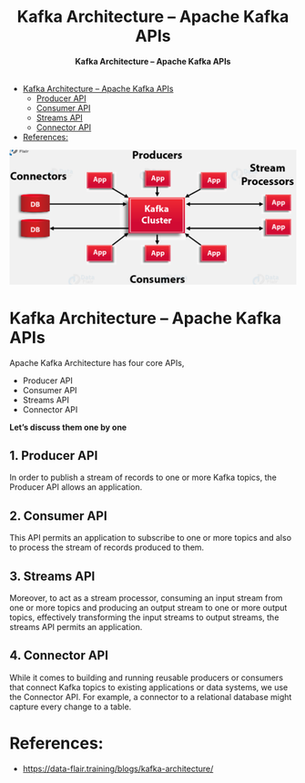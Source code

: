 
<div align="center">
    <h1>Kafka Architecture – Apache Kafka APIs</h1>
    <strong>Kafka Architecture – Apache Kafka APIs</strong>
</div>
<br/>

<!-- TOC -->

- [Kafka Architecture – Apache Kafka APIs](#kafka-architecture--apache-kafka-apis)
    - [Producer API](#producer-api)
    - [Consumer API](#consumer-api)
    - [Streams API](#streams-api)
    - [Connector API](#connector-api)
- [References:](#references)

<!-- /TOC -->

<img src="img/kafka_apis.png"  alt="Tech Stacks">
<br/>

# Kafka Architecture – Apache Kafka APIs
Apache Kafka Architecture has four core APIs, 
* Producer API
* Consumer API
* Streams API
* Connector API

**__Let’s discuss them one by one__**

## 1. Producer API
In order to publish a stream of records to one or more Kafka topics, the Producer API allows an application. 

## 2. Consumer API
This API permits an application to subscribe to one or more topics and also to process the stream of records produced to them.

## 3. Streams API
Moreover, to act as a stream processor, consuming an input stream from one or more topics and producing an output stream to one or more output topics, effectively transforming the input streams to output streams, the streams API permits an application.

## 4. Connector API
While it comes to building and running reusable producers or consumers that connect Kafka topics to existing applications or data systems, we use the Connector API. For example, a connector to a relational database might capture every change to a table.


# References:
* https://data-flair.training/blogs/kafka-architecture/